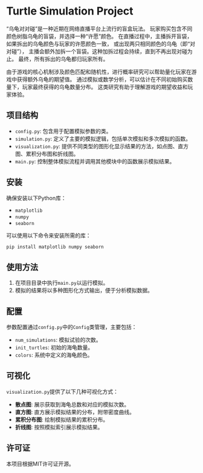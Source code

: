 # Turtle Simulation Project

“乌龟对对碰”是一种近期在网络直播平台上流行的盲盒玩法。
玩家购买包含不同颜色树脂乌龟的盲袋，并选择一种“许愿”颜色。
在直播过程中，主播拆开盲袋，如果拆出的乌龟颜色与玩家的许愿颜色一致，
或出现两只相同颜色的乌龟（即“对对碰”），
主播会额外加拆一个盲袋。这种加拆过程会持续，直到不再出现对碰为止。
最终，所有拆出的乌龟都归玩家所有。

由于游戏的核心机制涉及颜色匹配和随机性，进行概率研究可以帮助量化玩家在游戏中获得额外乌龟的期望值。
通过模拟或数学分析，可以估计在不同初始购买数量下，玩家最终获得的乌龟数量分布。
这类研究有助于理解游戏的期望收益和玩家体验。

## 项目结构

- `config.py`: 包含用于配置模拟参数的类。
- `simulation.py`: 定义了主要的模拟逻辑，包括单次模拟和多次模拟的函数。
- `visualization.py`: 提供不同类型的图形化显示结果的方法，如点图、直方图、累积分布图和折线图。
- `main.py`: 控制整体模拟流程并调用其他模块中的函数展示模拟结果。

## 安装

确保安装以下Python库：

- `matplotlib`
- `numpy`
- `seaborn`

可以使用以下命令来安装所需的库：

```bash
pip install matplotlib numpy seaborn
```

## 使用方法

1. 在项目目录中执行`main.py`以运行模拟。
2. 模拟的结果将以多种图形化方式输出，便于分析模拟数据。

## 配置

参数配置通过`config.py`中的`Config`类管理，主要包括：

- `num_simulations`: 模拟试验的次数。
- `init_turtles`: 初始的海龟数量。
- `colors`: 系统中定义的海龟颜色。

## 可视化

`visualization.py`提供了以下几种可视化方式：

- **散点图**: 展示获取到海龟总数和对应的模拟次数。
- **直方图**: 直方展示模拟结果的分布，附带密度曲线。
- **累积分布图**: 绘制模拟结果的累积分布。
- **折线图**: 按照模拟索引展示模拟结果。

## 许可证

本项目根据MIT许可证开源。




